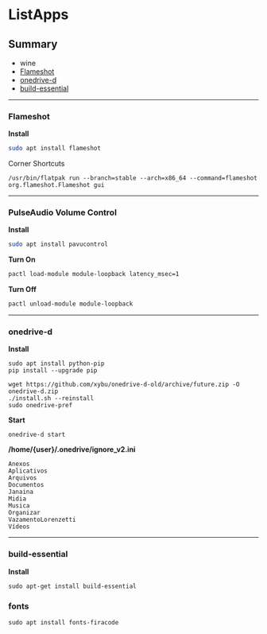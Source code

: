 # ListApps

## Summary

- wine
- [Flameshot](#shutter)
- [onedrive-d](#onedrive-d)
- [build-essential](#build-essential)

---

### Flameshot

**Install**

```sh
sudo apt install flameshot
```

Corner Shortcuts

```
/usr/bin/flatpak run --branch=stable --arch=x86_64 --command=flameshot org.flameshot.Flameshot gui
```

---

### PulseAudio Volume Control

**Install**

```sh
sudo apt install pavucontrol
```

**Turn On**

```sh
pactl load-module module-loopback latency_msec=1
```

**Turn Off**

```sh
pactl unload-module module-loopback
```

---

### onedrive-d

**Install**

```
sudo apt install python-pip
pip install --upgrade pip

wget https://github.com/xybu/onedrive-d-old/archive/future.zip -O onedrive-d.zip
./install.sh --reinstall
sudo onedrive-pref
```

**Start**

```
onedrive-d start
```

**/home/{user}/.onedrive/ignore_v2.ini**

```
Anexos
Aplicativos
Arquivos
Documentos
Janaina
Midia
Musica
Organizar
VazamentoLorenzetti
Vídeos
```

---

### build-essential

**Install**

```
sudo apt-get install build-essential
```

### fonts

```
sudo apt install fonts-firacode
```
